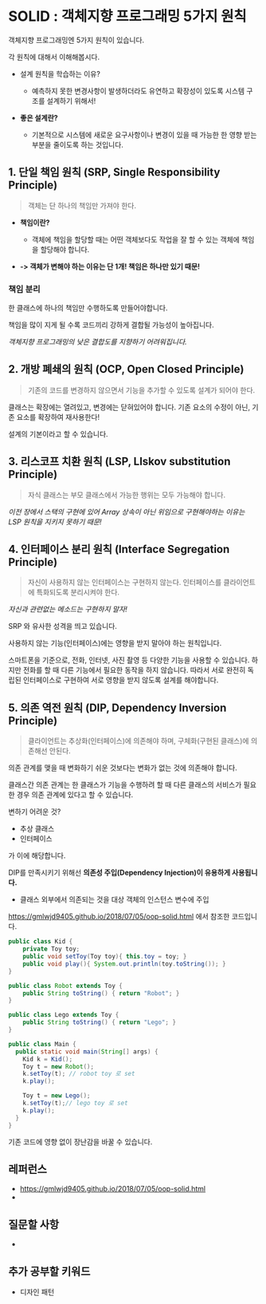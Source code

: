 # SOLID : 객체지향 프로그래밍 5가지 원칙

객체지향 프로그래밍엔 5가지 원칙이 있습니다.

각 원칙에 대해서 이해해봅시다.



- 설계 원칙을 학습하는 이유?

  - 예측하지 못한 변경사항이 발생하더라도 
    유연하고 확장성이 있도록 시스템 구조를 설계하기 위해서!

- **좋은 설계란?**

  - 기본적으로 시스템에 새로운 요구사항이나 변경이 있을 때 
    가능한 한 영향 받는 부분을 줄이도록 하는 것입니다.

    



## 1. 단일 책임 원칙 (SRP, Single Responsibility Principle)

> 객체는 단 하나의 책임만 가져야 한다.

- **책임이란?**

  - 객체에 책임을 할당할 때는 어떤 객체보다도 작업을 잘 할 수 있는 객체에 책임을 할당해야 합니다.

- **-> 객체가 변해야 하는 이유는 단 1개! 책임은 하나만 있기 때문!**




### 책임 분리

한 클래스에 하나의 책임만 수행하도록 만들어야합니다.

책임을 많이 지게 될 수록 코드끼리 강하게 결합될 가능성이 높아집니다.

*객체지향 프로그래밍의 낮은 결합도를 지향하기 어려워집니다.*





## 2. 개방 폐쇄의 원칙 (OCP, Open Closed Principle)

> 기존의 코드를 변경하지 않으면서 기능을 추가할 수 있도록 설계가 되어야 한다.

클래스는 확장에는 열려있고, 변경에는 닫혀있어야 합니다.
기존 요소의 수정이 아닌, 기존 요소를 확장하여 재사용한다!

설계의 기본이라고 할 수 있습니다.







## 3. 리스코프 치환 원칙 (LSP, LIskov substitution Principle)

> 자식 클래스는 부모 클래스에서 가능한 행위는 모두 가능해야 합니다.

*이전 장에서 스택의 구현에 있어 Array 상속이 아닌 위임으로 구현해야하는 이유는 LSP 원칙을 지키지 못하기 때문!*







## 4. 인터페이스 분리 원칙 (Interface Segregation Principle)

> 자신이 사용하지 않는 인터페이스는 구현하지 않는다.
> 인터페이스를 클라이언트에 특화되도록 분리시켜야 한다.

*자신과 관련없는 메소드는 구현하지 말자!*

SRP 와 유사한 성격을 띄고 있습니다.

사용하지 않는 기능(인터페이스)에는 영향을 받지 말아야 하는 원칙입니다.

스마트폰을 기준으로, 전화, 인터넷, 사진 촬영 등 다양한 기능을 사용할 수 있습니다. 하지만 전화를 할 때 다른 기능에서 필요한 동작을 하지 않습니다. 따라서 서로 완전히 독립된 인터페이스로 구현하여 서로 영향을 받지 않도록 설계를 해야합니다.





## 5. 의존 역전 원칙 (DIP, Dependency Inversion Principle)

> 클라이언트는 추상화(인터페이스)에 의존해야 하며, 구체화(구현된 클래스)에 의존해선 안된다.

의존 관계를 맺을 때 변화하기 쉬운 것보다는 변화가 없는 것에 의존해야 합니다.

클래스간 의존 관계는 한 클래스가 기능을 수행하려 할 때 다른 클래스의 서비스가 필요한 경우 의존 관계에 있다고 할 수 있습니다.

변하기 어려운 것?

- 추상 클래스
- 인터페이스

가 이에 해당합니다.



DIP를 만족시키기 위해선 **의존성 주입(Dependency Injection)이 유용하게 사용됩니다.**

- 클래스 외부에서 의존되는 것을 대상 객체의 인스턴스 변수에 주입

https://gmlwjd9405.github.io/2018/07/05/oop-solid.html 에서 참조한 코드입니다.

```java
public class Kid {
	private Toy toy;
	public void setToy(Toy toy){ this.toy = toy; }
	public void play(){ System.out.println(toy.toString()); }
}

public class Robot extends Toy {
	public String toString() { return "Robot"; }
}

public class Lego extends Toy {
	public String toString() { return "Lego"; }
}
```

```java
public class Main {
  public static void main(String[] args) {
    Kid k = Kid();
    Toy t = new Robot();
    k.setToy(t); // robot toy 로 set
    k.play();

    Toy t = new Lego();
    k.setToy(t);// lego toy 로 set
    k.play();
  }
}

```

기존 코드에 영향 없이 장난감을 바꿀 수 있습니다.









## 레퍼런스

- https://gmlwjd9405.github.io/2018/07/05/oop-solid.html
- 





## 질문할 사항

- 





## 추가 공부할 키워드

- 디자인 패턴





